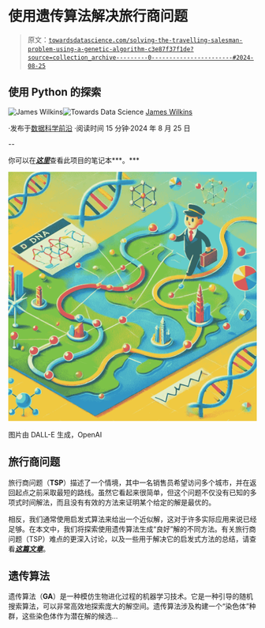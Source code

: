 # 使用遗传算法解决旅行商问题

> 原文：[`towardsdatascience.com/solving-the-travelling-salesman-problem-using-a-genetic-algorithm-c3e87f37f1de?source=collection_archive---------0-----------------------#2024-08-25`](https://towardsdatascience.com/solving-the-travelling-salesman-problem-using-a-genetic-algorithm-c3e87f37f1de?source=collection_archive---------0-----------------------#2024-08-25)

## 使用 Python 的探索

[](https://medium.com/@jdhwilkins?source=post_page---byline--c3e87f37f1de--------------------------------)![James Wilkins](https://medium.com/@jdhwilkins?source=post_page---byline--c3e87f37f1de--------------------------------)[](https://towardsdatascience.com/?source=post_page---byline--c3e87f37f1de--------------------------------)![Towards Data Science](https://towardsdatascience.com/?source=post_page---byline--c3e87f37f1de--------------------------------) [James Wilkins](https://medium.com/@jdhwilkins?source=post_page---byline--c3e87f37f1de--------------------------------)

·发布于[数据科学前沿](https://towardsdatascience.com/?source=post_page---byline--c3e87f37f1de--------------------------------) ·阅读时间 15 分钟·2024 年 8 月 25 日

--

你可以在[***这里***](https://github.com/jdhwilkins/Genetic-Algorithm-Experiments)查看此项目的笔记本***。***

![](img/7837887c8f6056581fa65614904827c5.png)

图片由 DALL-E 生成，OpenAI

## 旅行商问题

旅行商问题（**TSP**）描述了一个情境，其中一名销售员希望访问多个城市，并在返回起点之前采取最短的路线。虽然它看起来很简单，但这个问题不仅没有已知的多项式时间解法，而且没有有效的方法来证明某个给定的解是最优的。

相反，我们通常使用启发式算法来给出一个近似解，这对于许多实际应用来说已经足够。在本文中，我们将探索使用遗传算法生成“良好”解的不同方法。有关旅行商问题（TSP）难点的更深入讨论，以及一些用于解决它的启发式方法的总结，请查看[***这篇文章***](https://medium.com/@jdhwilkins/why-we-cant-completely-solve-the-travelling-salesman-problem-16b017d4a52a)。

## 遗传算法

遗传算法（**GA**）是一种模仿生物进化过程的机器学习技术。它是一种引导的随机搜索算法，可以非常高效地探索庞大的解空间。遗传算法涉及构建一个“染色体”种群，这些染色体作为潜在解的候选…
